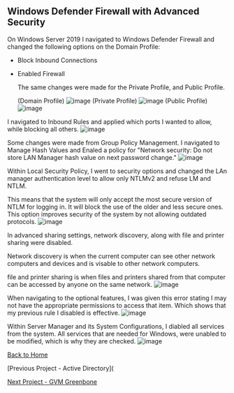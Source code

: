 ## Windows Defender Firewall with Advanced Security

On Windows Server 2019 I navigated to Windows Defender Firewall and changed the following options on the Domain Profile:

- Block Inbound Connections
- Enabled Firewall

  The same changes were made for the Private Profile, and Public Profile.

  (Domain Profile)
![image](https://github.com/user-attachments/assets/a9b3d61d-6830-40f0-a600-3a0d92ec9e9e)
  (Private Profile)
![image](https://github.com/user-attachments/assets/daeff71a-b6d6-4f9e-ada0-f144600f7788)
(Public Profile)
![image](https://github.com/user-attachments/assets/1623264e-ab90-43fa-835f-6ecc49116735)

I navigated to Inbound Rules and applied which ports I wanted to allow, while blocking all others.
![image](https://github.com/user-attachments/assets/cf65b68f-9205-4e5a-a1fd-a44131bcd5d5)

Some changes were made from Group Policy Management. I navigated to Manage Hash Values and Enaled a policy for "Network security: Do not store LAN Manager hash value on next password change."
![image](https://github.com/user-attachments/assets/83994400-bc92-4ead-bdc0-6cf24b412a61)


Within Local Security Policy, I went to security options and changed the LAn manager authentication level to allow only NTLMv2 and refuse LM and NTLM. 

This means that the system will only accept the most secure version of NTLM for logging in. It will block the use of the older and less secure ones.
This option improves security of the system by not allowing outdated protocols.
![image](https://github.com/user-attachments/assets/da83a25e-c675-4382-bf39-6c1cd5a800c4)



In advanced sharing settings, network discovery, along with file and printer sharing were disabled. 

Network discovery is when the current computer can see other network computers and devices and is visable to other network computers. 

file and printer sharing is when files and printers shared from that computer can be accessed by anyone on the same network.
![image](https://github.com/user-attachments/assets/272a690d-2747-4b2f-b1c6-1bc93aa86c65)


When navigating to the optional features, I was given this error stating I may not have 
the appropriate permissions to access that item. Which shows that my previous rule I disabled is effective.
![image](https://github.com/user-attachments/assets/ddf9ece1-3229-49d6-90f3-1708611d5d40)


Within Server Manager and its System Configurations, I diabled all services from the system. All services that are needed for Windows,
were unabled to be modified, which is why they are checked.
![image](https://github.com/user-attachments/assets/5f1999ee-cc14-489a-b902-03720d31c569)


[Back to Home](https://github.com/EricFarrell/Cybersecurity-Portfolio/blob/6a83e9281d036567be6e5ed086086a2c0a63f5f6/README.md)

[Previous Project - Active Directory](

[Next Project - GVM Greenbone](https://github.com/EricFarrell/Cybersecurity-Portfolio/tree/6a83e9281d036567be6e5ed086086a2c0a63f5f6/GVM%20Greenbone)
